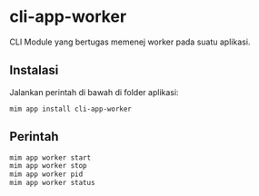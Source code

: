 # cli-app-worker

CLI Module yang bertugas memenej worker pada suatu aplikasi.

## Instalasi

Jalankan perintah di bawah di folder aplikasi:

```
mim app install cli-app-worker
```

## Perintah

```bash
mim app worker start
mim app worker stop
mim app worker pid
mim app worker status
```